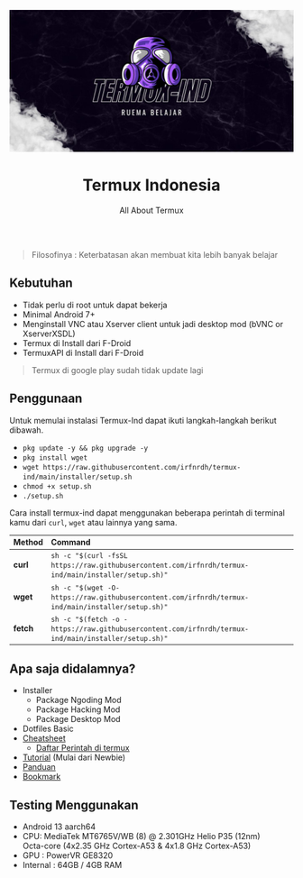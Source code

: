 ![Termux](TERMUX.jpg)

<div align="center">
  <h1>Termux Indonesia</h1>
  <p>All About Termux</p>
</div>

<br>
<br>    
  
> Filosofinya : Keterbatasan akan membuat kita lebih banyak belajar

## Kebutuhan 
- Tidak perlu di root untuk dapat bekerja
- Minimal Android 7+ 
- Menginstall VNC atau Xserver client untuk jadi desktop mod (bVNC or XserverXSDL)
- Termux di Install dari F-Droid
- TermuxAPI di Install dari F-Droid
> Termux di google play sudah tidak update lagi

## Penggunaan
Untuk memulai instalasi Termux-Ind dapat ikuti langkah-langkah berikut dibawah.
- `pkg update -y && pkg upgrade -y` 
- `pkg install wget`
- `wget https://raw.githubusercontent.com/irfnrdh/termux-ind/main/installer/setup.sh`
- `chmod +x setup.sh`
- `./setup.sh`

Cara install termux-ind dapat menggunakan beberapa perintah di terminal kamu dari  `curl`, `wget` atau lainnya yang sama.

| Method    | Command                                                                                           |
| :-------- | :------------------------------------------------------------------------------------------------ |
| **curl**  | `sh -c "$(curl -fsSL https://raw.githubusercontent.com/irfnrdh/termux-ind/main/installer/setup.sh)"` |
| **wget**  | `sh -c "$(wget -O- https://raw.githubusercontent.com/irfnrdh/termux-ind/main/installer/setup.sh)"`   |
| **fetch** | `sh -c "$(fetch -o - https://raw.githubusercontent.com/irfnrdh/termux-ind/main/installer/setup.sh)"` |

## Apa saja didalamnya?
- Installer 
  - Package Ngoding Mod
  - Package Hacking Mod
  - Package Desktop Mod
- Dotfiles Basic
- [Cheatsheet](Cheatsheets.md)
  - [Daftar Perintah di termux](https://github.com/irfnrdh/termux-ind/wiki/Perintah-di-Termux) 
- [Tutorial](Tutorial.md) (Mulai dari Newbie)
- [Panduan](https://termux.gitbook.io/)
- [Bookmark](Bookmarks.md)

## Testing Menggunakan
- Android 13 aarch64 
- CPU: MediaTek MT6765V/WB (8) @ 2.301GHz Helio P35 (12nm)  
       Octa-core (4x2.35 GHz Cortex-A53 & 4x1.8 GHz Cortex-A53)
- GPU : PowerVR GE8320
- Internal : 64GB / 4GB RAM 
